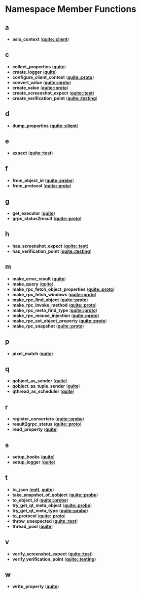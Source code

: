 
# Namespace Member Functions



## a

* **asio\_context** ([**quite::client**](namespacequite_1_1client.md))


## c

* **collect\_properties** ([**quite**](namespacequite.md))
* **create\_logger** ([**quite**](namespacequite.md))
* **configure\_client\_context** ([**quite::proto**](namespacequite_1_1proto.md))
* **convert\_value** ([**quite::proto**](namespacequite_1_1proto.md))
* **create\_value** ([**quite::proto**](namespacequite_1_1proto.md))
* **create\_screenshot\_expect** ([**quite::test**](namespacequite_1_1test.md))
* **create\_verification\_point** ([**quite::testing**](namespacequite_1_1testing.md))


## d

* **dump\_properties** ([**quite::client**](namespacequite_1_1client.md))


## e

* **expect** ([**quite::test**](namespacequite_1_1test.md))


## f

* **from\_object\_id** ([**quite::probe**](namespacequite_1_1probe.md))
* **from\_protocol** ([**quite::proto**](namespacequite_1_1proto.md))


## g

* **get\_executor** ([**quite**](namespacequite.md))
* **grpc\_status2result** ([**quite::proto**](namespacequite_1_1proto.md))


## h

* **has\_screenshot\_expect** ([**quite::test**](namespacequite_1_1test.md))
* **has\_verification\_point** ([**quite::testing**](namespacequite_1_1testing.md))


## m

* **make\_error\_result** ([**quite**](namespacequite.md))
* **make\_query** ([**quite**](namespacequite.md))
* **make\_rpc\_fetch\_object\_properties** ([**quite::proto**](namespacequite_1_1proto.md))
* **make\_rpc\_fetch\_windows** ([**quite::proto**](namespacequite_1_1proto.md))
* **make\_rpc\_find\_object** ([**quite::proto**](namespacequite_1_1proto.md))
* **make\_rpc\_invoke\_method** ([**quite::proto**](namespacequite_1_1proto.md))
* **make\_rpc\_meta\_find\_type** ([**quite::proto**](namespacequite_1_1proto.md))
* **make\_rpc\_mouse\_injection** ([**quite::proto**](namespacequite_1_1proto.md))
* **make\_rpc\_set\_object\_property** ([**quite::proto**](namespacequite_1_1proto.md))
* **make\_rpc\_snapshot** ([**quite::proto**](namespacequite_1_1proto.md))


## p

* **pixel\_match** ([**quite**](namespacequite.md))


## q

* **qobject\_as\_sender** ([**quite**](namespacequite.md))
* **qobject\_as\_tuple\_sender** ([**quite**](namespacequite.md))
* **qthread\_as\_scheduler** ([**quite**](namespacequite.md))


## r

* **register\_converters** ([**quite::probe**](namespacequite_1_1probe.md))
* **result2grpc\_status** ([**quite::proto**](namespacequite_1_1proto.md))
* **read\_property** ([**quite**](namespacequite.md))


## s

* **setup\_hooks** ([**quite**](namespacequite.md))
* **setup\_logger** ([**quite**](namespacequite.md))


## t

* **to\_json** ([**entt**](namespaceentt.md), [**quite**](namespacequite.md))
* **take\_snapshot\_of\_qobject** ([**quite::probe**](namespacequite_1_1probe.md))
* **to\_object\_id** ([**quite::probe**](namespacequite_1_1probe.md))
* **try\_get\_qt\_meta\_object** ([**quite::probe**](namespacequite_1_1probe.md))
* **try\_get\_qt\_meta\_type** ([**quite::probe**](namespacequite_1_1probe.md))
* **to\_protocol** ([**quite::proto**](namespacequite_1_1proto.md))
* **throw\_unexpected** ([**quite::test**](namespacequite_1_1test.md))
* **thread\_pool** ([**quite**](namespacequite.md))


## v

* **verify\_screenshot\_expect** ([**quite::test**](namespacequite_1_1test.md))
* **verify\_verification\_point** ([**quite::testing**](namespacequite_1_1testing.md))


## w

* **write\_property** ([**quite**](namespacequite.md))




